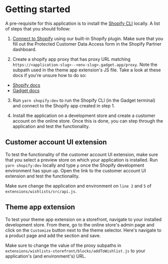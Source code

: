 # Getting started

A pre-requisite for this application is to install the [Shopify CLI](https://shopify.dev/docs/api/shopify-cli#installation) locally. A list of steps that you should follow:

1. [Connect to Shopify](https://docs.gadget.dev/guides/tutorials/connecting-to-shopify#connecting-to-shopify) using our built-in Shopify plugin. Make sure that you fill out the Protected Customer Data Access form in the Shopify Partner dashboard.

2. Create a shopify app proxy that has proxy URL matching `https://<application-slug>--<env-slug>.gadget.app/proxy`. Note the subpath used in the theme app extension's JS file. Take a look at these docs if you're unsure how to do so:

- [Shopify docs](https://shopify.dev/docs/apps/build/online-store/display-dynamic-data)
- [Gadget docs](https://docs.gadget.dev/guides/plugins/shopify/advanced-topics/extensions#authenticated-requests-with-shopify-app-proxies)

3. Run `yarn shopify:dev` to run the Shopify CLI (in the Gadget terminal) and connect to the Shopify app created in step 1.

4. Install the application on a development store and create a customer account on the online store. Once this is done, you can step through the application and test the functionality.

## Customer account UI extension

To test the functionality of the customer account UI extension, make sure that you select a preview store on which your application is installed. Run `yarn shopify:dev` locally and type `p` once the Shopify development environment has spun up. Open the link to the customer account UI extension and test the functionality.

Make sure change the application and environment on `line 2` and `5` of `extensions/wishlists/src/api.js`.

## Theme app extension

To test your theme app extension on a storefront, navigate to your installed development store. From there, go to the online store's admin page and click on the `Customize` button next to the theme selector. Here's navigate to a product page and add the section and save.

Make sure to change the value of the proxy subpaths in `extensions/wishlists-storefront/blocks/addToWishlist.js` to your application's (and environment's) URL.
